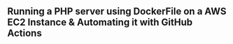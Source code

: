 ## Running a PHP server using DockerFile on a AWS EC2 Instance & Automating it with GitHub Actions

